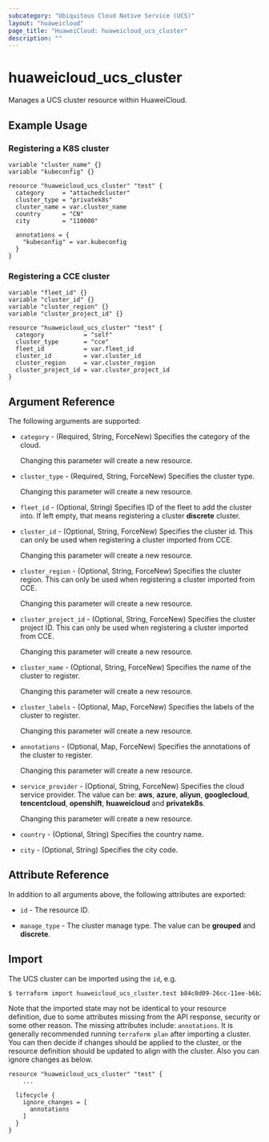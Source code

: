 ```yaml
---
subcategory: "Ubiquitous Cloud Native Service (UCS)"
layout: "huaweicloud"
page_title: "HuaweiCloud: huaweicloud_ucs_cluster"
description: ""
---
```


# huaweicloud_ucs_cluster

Manages a UCS cluster resource within HuaweiCloud.

## Example Usage

### Registering a K8S cluster

```hcl
variable "cluster_name" {}
variable "kubeconfig" {}

resource "huaweicloud_ucs_cluster" "test" {
  category     = "attachedcluster"
  cluster_type = "privatek8s"
  cluster_name = var.cluster_name
  country      = "CN"
  city         = "110000"

  annotations = {
    "kubeconfig" = var.kubeconfig
  }
}
```

### Registering a CCE cluster

```hcl
variable "fleet_id" {}
variable "cluster_id" {}
variable "cluster_region" {}
variable "cluster_project_id" {}

resource "huaweicloud_ucs_cluster" "test" {
  category           = "self"
  cluster_type       = "cce"
  fleet_id           = var.fleet_id
  cluster_id         = var.cluster_id
  cluster_region     = var.cluster_region
  cluster_project_id = var.cluster_project_id
}
```

## Argument Reference

The following arguments are supported:

* `category` - (Required, String, ForceNew) Specifies the category of the cloud.

  Changing this parameter will create a new resource.

* `cluster_type` - (Required, String, ForceNew) Specifies the cluster type.

  Changing this parameter will create a new resource.

* `fleet_id` - (Optional, String) Specifies ID of the fleet to add the cluster into.
  If left empty, that means registering a cluster **discrete** cluster.

* `cluster_id` - (Optional, String, ForceNew) Specifies the cluster id.
  This can only be used when registering a cluster imported from CCE.

  Changing this parameter will create a new resource.

* `cluster_region` - (Optional, String, ForceNew) Specifies the cluster region.
   This can only be used when registering a cluster imported from CCE.

  Changing this parameter will create a new resource.

* `cluster_project_id` - (Optional, String, ForceNew) Specifies the cluster project ID.
   This can only be used when registering a cluster imported from CCE.

  Changing this parameter will create a new resource.

* `cluster_name` - (Optional, String, ForceNew) Specifies the name of the cluster to register.

  Changing this parameter will create a new resource.

* `cluster_labels` - (Optional, Map, ForceNew) Specifies the labels of the cluster to register.

  Changing this parameter will create a new resource.

* `annotations` - (Optional, Map, ForceNew) Specifies the annotations of the cluster to register.

  Changing this parameter will create a new resource.

* `service_provider` - (Optional, String, ForceNew) Specifies the cloud service provider.
  The value can be: **aws**, **azure**, **aliyun**, **googlecloud**,
  **tencentcloud**, **openshift**, **huaweicloud** and **privatek8s**.

  Changing this parameter will create a new resource.

* `country` - (Optional, String) Specifies the country name.

* `city` - (Optional, String) Specifies the city code.

## Attribute Reference

In addition to all arguments above, the following attributes are exported:

* `id` - The resource ID.

* `manage_type` - The cluster manage type. The value can be **grouped** and **discrete**.

## Import

The UCS cluster can be imported using the `id`, e.g.

```bash
$ terraform import huaweicloud_ucs_cluster.test b84c0d09-26cc-11ee-b6b2-0255ac100263
```

Note that the imported state may not be identical to your resource definition, due to some attributes missing from the
API response, security or some other reason. The missing attributes include: `annotations`.
It is generally recommended running `terraform plan` after importing a cluster.
You can then decide if changes should be applied to the cluster, or the resource definition
should be updated to align with the cluster. Also you can ignore changes as below.

```
resource "huaweicloud_ucs_cluster" "test" {
    ...

  lifecycle {
    ignore_changes = [
      annotations
    ]
  }
}
```
